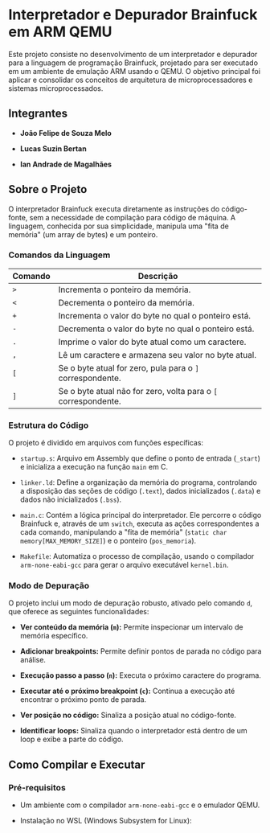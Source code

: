 # Interpretador e Depurador Brainfuck em ARM QEMU

Este projeto consiste no desenvolvimento de um interpretador e depurador para a linguagem de programação Brainfuck, projetado para ser executado em um ambiente de emulação ARM usando o QEMU. O objetivo principal foi aplicar e consolidar os conceitos de arquitetura de microprocessadores e sistemas microprocessados.

## Integrantes

* **João Felipe de Souza Melo**

* **Lucas Suzin Bertan**

* **Ian Andrade de Magalhães**

## Sobre o Projeto

O interpretador Brainfuck executa diretamente as instruções do código-fonte, sem a necessidade de compilação para código de máquina. A linguagem, conhecida por sua simplicidade, manipula uma "fita de memória" (um array de bytes) e um ponteiro.

### Comandos da Linguagem

| Comando | Descrição | 
 | ----- | ----- | 
| `>` | Incrementa o ponteiro da memória. | 
| `<` | Decrementa o ponteiro da memória. | 
| `+` | Incrementa o valor do byte no qual o ponteiro está. | 
| `-` | Decrementa o valor do byte no qual o ponteiro está. | 
| `.` | Imprime o valor do byte atual como um caractere. | 
| `,` | Lê um caractere e armazena seu valor no byte atual. | 
| `[` | Se o byte atual for zero, pula para o `]` correspondente. | 
| `]` | Se o byte atual não for zero, volta para o `[` correspondente. | 

### Estrutura do Código

O projeto é dividido em arquivos com funções específicas:

* `startup.s`: Arquivo em Assembly que define o ponto de entrada (`_start`) e inicializa a execução na função `main` em C.

* `linker.ld`: Define a organização da memória do programa, controlando a disposição das seções de código (`.text`), dados inicializados (`.data`) e dados não inicializados (`.bss`).

* `main.c`: Contém a lógica principal do interpretador. Ele percorre o código Brainfuck e, através de um `switch`, executa as ações correspondentes a cada comando, manipulando a "fita de memória" (`static char memory[MAX_MEMORY_SIZE]`) e o ponteiro (`pos_memoria`).

* `Makefile`: Automatiza o processo de compilação, usando o compilador `arm-none-eabi-gcc` para gerar o arquivo executável `kernel.bin`.

### Modo de Depuração

O projeto inclui um modo de depuração robusto, ativado pelo comando `d`, que oferece as seguintes funcionalidades:

* **Ver conteúdo da memória (`m`):** Permite inspecionar um intervalo de memória específico.

* **Adicionar breakpoints:** Permite definir pontos de parada no código para análise.

* **Execução passo a passo (`n`):** Executa o próximo caractere do programa.

* **Executar até o próximo breakpoint (`c`):** Continua a execução até encontrar o próximo ponto de parada.

* **Ver posição no código:** Sinaliza a posição atual no código-fonte.

* **Identificar loops:** Sinaliza quando o interpretador está dentro de um loop e exibe a parte do código.

## Como Compilar e Executar

### Pré-requisitos

* Um ambiente com o compilador `arm-none-eabi-gcc` e o emulador QEMU.

* Instalação no WSL (Windows Subsystem for Linux):
